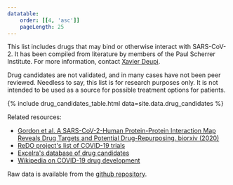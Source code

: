 ```yaml
---
datatable:
    order: [[4, 'asc']]
    pageLength: 25
---
```


This list includes drugs that may bind or otherwise interact with SARS-CoV-2.
It has been compiled from literature by members of the Paul Scherrer Institute.
For more information, contact [Xavier Deupi](mailto:xavier.deupi@psi.ch).

Drug candidates are not validated, and in many cases have not been peer reviewed.
Needless to say, this list is for research purposes only. It is not intended to
be used as a source for possible treatment options for patients.

{% include drug_candidates_table.html data=site.data.drug_candidates %}

Related resources:

- [Gordon et al. A SARS-CoV-2-Human Protein-Protein Interaction Map Reveals Drug Targets and Potential Drug-Repurposing. biorxiv (2020)](https://doi.org/10.1101/2020.03.22.002386)
- [ReDO project's list of COVID-19 trials](http://www.redo-project.org/covid19db/)
- [Excelra's database of drug candidates](https://www.excelra.com/covid-19-drug-repurposing-database)
- [Wikipedia on COVID-19 drug development](https://en.wikipedia.org/wiki/COVID-19_drug_development)

Raw data is available from the [github repository]({{site.github.repository_url}}).